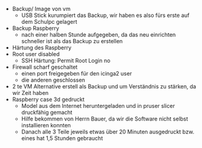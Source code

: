 
- Backup/ Image von vm
	- USB Stick kurumpiert  das Backup, wir haben es also fürs erste auf dem Schulpc gelagert
- Backup Raspberry 
	- nach einer halben Stunde aufgegeben, da das neu einrichten schneller ist als das Backup zu erstellen
- Härtung des Raspberry 
- Root user disabled 
	- SSH Härtung: Permit Root Login no
- Firewall scharf geschaltet 
	- einen port freigegeben für den icinga2 user
	- die anderen geschlossen
- 2 te VM Alternative erstell als Backup und um Verständnis zu stärken, da wir Zeit haben
- Raspberry case 3d gedruckt 
	-	Model aus dem Internet heruntergeladen und in pruser slicer druckfähig gemacht
	- Hilfe bekommen von Herrn Bauer, da wir die Software nicht selbst installieren konnten
	- Danach alle 3 Teile jeweils etwas über 20 Minuten ausgedruckt bzw. eines hat 1,5 Stunden gebraucht 